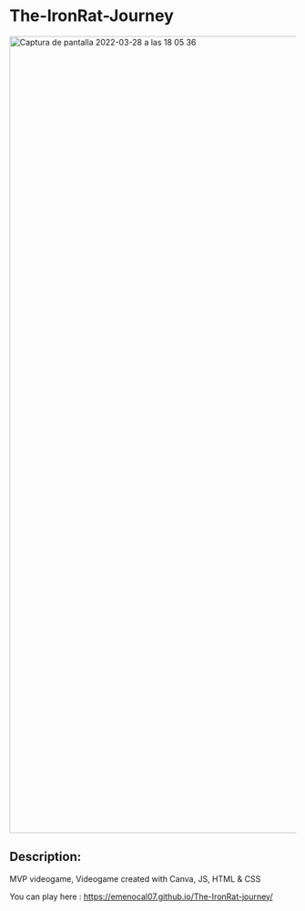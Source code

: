 # The-IronRat-Journey

<img width="1401" alt="Captura de pantalla 2022-03-28 a las 18 05 36" src="https://user-images.githubusercontent.com/86075066/160463002-9048ac7a-bb12-4d04-8370-0fcd1bbe8031.png">

## Description:
MVP videogame, Videogame created with Canva, JS, HTML & CSS

You can play here : https://emenocal07.github.io/The-IronRat-journey/



